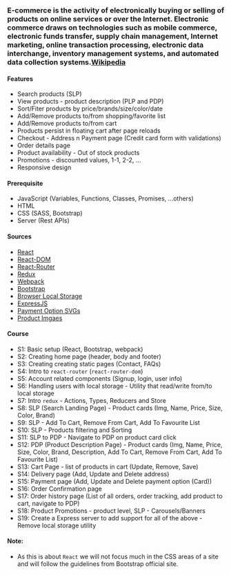 ### E-commerce is the activity of electronically buying or selling of products on online services or over the Internet. Electronic commerce draws on technologies such as mobile commerce, electronic funds transfer, supply chain management, Internet marketing, online transaction processing, electronic data interchange, inventory management systems, and automated data collection systems.[Wikipedia](https://en.wikipedia.org/wiki/E-commerce)

#### Features

- Search products (SLP)
- View products - product description (PLP and PDP)
- Sort/Fiter products by price/brands/size/color/date
- Add/Remove products to/from shopping/favorite list
- Add/Remove products to/from cart
- Products persist in floating cart after page reloads
- Checkout - Address n Payment page (Credit card form with validations)
- Order details page
- Product availability - Out of stock products
- Promotions - discounted values, 1-1, 2-2, ...
- Responsive design

#### Prerequisite

- JavaScript (Variables, Functions, Classes, Promises, ...others)
- HTML
- CSS (SASS, Bootstrap)
- Server (Rest APIs)

#### Sources

- [React](https://reactjs.org/docs/getting-started.html)
- [React-DOM](https://reactjs.org/docs/react-dom.html)
- [React-Router](https://reacttraining.com/react-router/web/guides/quick-start)
- [Redux](https://redux.js.org/introduction/getting-started)
- [Webpack](https://webpack.js.org/concepts/)
- [Bootstrap](https://getbootstrap.com/docs/4.4/getting-started/introduction/)
- [Browser Local Storage](https://developer.mozilla.org/en-US/docs/Web/API/Window/localStorage)
- [ExpressJS](https://expressjs.com/en/4x/api.html)
- [Payment Option SVGs](https://www.flaticon.com/)
- [Product Imgaes](https://source.unsplash.com/1600x900/?product)

#### Course

- S1: Basic setup (React, Bootstrap, webpack)
- S2: Creating home page (header, body and footer)
- S3: Creating creating static pages (Contact, FAQs)
- S4: Intro to `react-router` (`react-router-dom`)
- S5: Account related components (Signup, login, user info)
- S6: Handling users with local storage - Utility that read/write from/to local storage
- S7: Intro `redux` - Actions, Types, Reducers and Store
- S8: SLP (Search Landing Page) - Product cards (Img, Name, Price, Size, Color, Brand)
- S9: SLP - Add To Cart, Remove From Cart, Add To Favourite List
- S10: SLP - Products filtering and Sorting
- S11: SLP to PDP - Navigate to PDP on product card click
- S12: PDP (Product Description Page) - Product cards (Img, Name, Price, Size, Color, Brand, Description, Add To Cart, Remove From Cart, Add To Favourite List)
- S13: Cart Page - list of products in cart (Update, Remove, Save)
- S14: Delivery page (Add, Update and Delete address)
- S15: Payment page (Add, Update and Delete payment option (Card))
- S16: Order Confirmation page
- S17: Order history page (List of all orders, order tracking, add product to cart, navigate to PDP)
- S18: Product Promotions - product level, SLP - Carousels/Banners
- S19: Create a Express server to add support for all of the above - Remove local storage utility

#### Note:

- As this is about `React` we will not focus much in the CSS areas of a site and will follow the guidelines from Bootstrap official site.
